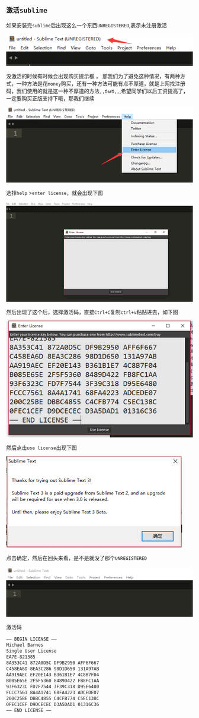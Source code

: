 ## `激活sublime`

如果安装完`sublime`后出现这么一个东西`UNREGISTERED`,表示未注册激活

![img](img/sublime01.png)

没激活的时候有时候会出现购买提示框 ， 那我们为了避免这种情况，有两种方式，一种方法是花`money`购买，还有一种方法可能有点不厚道，就是上网找注册码，我们使用的就是这一种不厚道的方法`,,ԾㅂԾ,,`,希望同学们以后工资提高了，一定要购买正版支持下哦，那我们继续

![](img/sublime02.png)

选择`help` >`enter license`，就会出现下图

![](img/sublime03.png)

然后出现了这个后，选择激活码，直接`Ctrl+C`复制`ctrl+v`粘贴进去，如下图

![](img/sublime04.png)

然后点击`use license`出现下图

![](img/sublime05.png)

点击确定，然后在回头来看，是不是就没了那个`UNREGISTERED`

![](img/sublime06.png)





激活码

```
—– BEGIN LICENSE —–
Michael Barnes
Single User License
EA7E-821385
8A353C41 872A0D5C DF9B2950 AFF6F667
C458EA6D 8EA3C286 98D1D650 131A97AB
AA919AEC EF20E143 B361B1E7 4C8B7F04
B085E65E 2F5F5360 8489D422 FB8FC1AA
93F6323C FD7F7544 3F39C318 D95E6480
FCCC7561 8A4A1741 68FA4223 ADCEDE07
200C25BE DBBC4855 C4CFB774 C5EC138C
0FEC1CEF D9DCECEC D3A5DAD1 01316C36
—— END LICENSE ——
```



